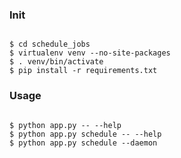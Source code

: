 ### Init

```

$ cd schedule_jobs
$ virtualenv venv --no-site-packages
$ . venv/bin/activate
$ pip install -r requirements.txt

```


### Usage

```

$ python app.py -- --help
$ python app.py schedule -- --help
$ python app.py schedule --daemon

```
